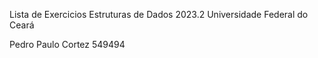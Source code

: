 Lista de Exercicios 
Estruturas de Dados 2023.2
Universidade Federal do Ceará

Pedro Paulo Cortez 
549494